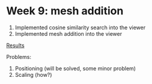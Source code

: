 # Week 9: mesh addition
1. Implemented cosine similarity search into the viewer
2. Implemented mesh addition into the viewer

[Results](../../resources/weekly/week9/gs_blob_to_mesh480.mov)

Problems:
1. Positioning (will be solved, some minor problem)
2. Scaling (how?)